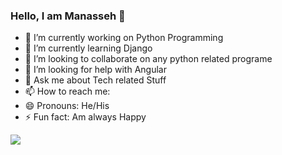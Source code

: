 ### Hello, I am Manasseh 👋


- 🔭 I’m currently working on Python Programming
- 🌱 I’m currently learning Django
- 👯 I’m looking to collaborate on any python related programe
- 🤔 I’m looking for help with Angular
- 💬 Ask me about Tech related Stuff
- 📫 How to reach me: 
- 😄 Pronouns: He/His
- ⚡ Fun fact: Am always Happy 




<img src="https://github-readme-stats.vercel.app/api?username=Manasseh-Kinyua&&show_icons=true&title_color=ffffff&icon_color=bb2acf&text_color=daf7dc&bg_color=151515">
